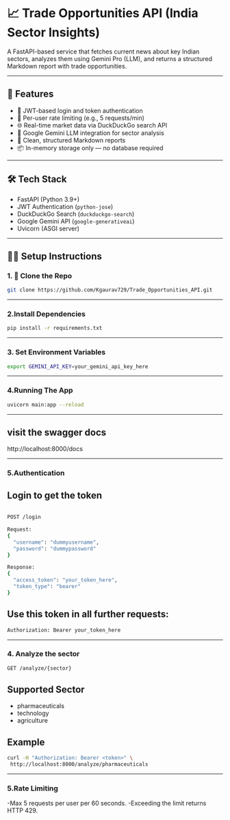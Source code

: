 # 📈 Trade Opportunities API (India Sector Insights)

A FastAPI-based service that fetches current news about key Indian sectors, analyzes them using Gemini Pro (LLM), and returns a structured Markdown report with trade opportunities.

---

## 🚀 Features

- 🔐 JWT-based login and token authentication
- 🚦 Per-user rate limiting (e.g., 5 requests/min)
- 🌐 Real-time market data via DuckDuckGo search API
- 🤖 Google Gemini LLM integration for sector analysis
- 📄 Clean, structured Markdown reports
- 📦 In-memory storage only — no database required

---

## 🛠️ Tech Stack

- FastAPI (Python 3.9+)
- JWT Authentication (`python-jose`)
- DuckDuckGo Search (`duckduckgo-search`)
- Google Gemini API (`google-generativeai`)
- Uvicorn (ASGI server)

---

## 🧑‍💻 Setup Instructions

### 1. 📂 Clone the Repo

```bash
git clone https://github.com/Kgaurav729/Trade_Opportunities_API.git

```
---
### 2.Install Dependencies

```bash
pip install -r requirements.txt
```

---

### 3. Set Environment Variables

```bash
export GEMINI_API_KEY=your_gemini_api_key_here
```
---

### 4.Running The App
```bash
uvicorn main:app --reload

```
---

## visit the swagger docs

http://localhost:8000/docs

----

### 5.Authentication

## Login to get the token

```bash

POST /login

Request:
{
  "username": "dummyusername",
  "password": "dummypassword"
}

Response:
{
  "access_token": "your_token_here",
  "token_type": "bearer"
}
```
 
## Use this token in all further requests:

```bash
Authorization: Bearer your_token_here
```


---

### 4. Analyze the sector

```bash
GET /analyze/{sector}
```

## Supported Sector

- pharmaceuticals
- technology
- agriculture

## Example

```bash
curl -H "Authorization: Bearer <token>" \
 http://localhost:8000/analyze/pharmaceuticals

```
---

### 5.Rate Limiting

-Max 5 requests per user per 60 seconds.
-Exceeding the limit returns HTTP 429.



